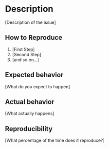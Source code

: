 # Description

[Description of the issue]

## How to Reproduce

1. [First Step]
2. [Second Step]
3. [and so on...]

## Expected behavior

[What do you expect to happen]

## Actual behavior

[What actually happens]

## Reproducibility

[What percentage of the time does it reproduce?]
